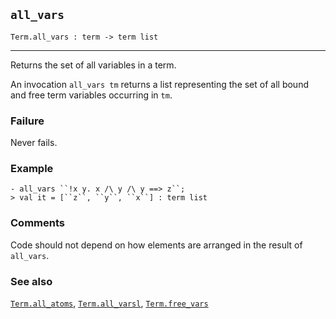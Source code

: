 ## `all_vars`

``` hol4
Term.all_vars : term -> term list
```

------------------------------------------------------------------------

Returns the set of all variables in a term.

An invocation `all_vars tm` returns a list representing the set of all
bound and free term variables occurring in `tm`.

### Failure

Never fails.

### Example

``` hol4
- all_vars ``!x y. x /\ y /\ y ==> z``;
> val it = [``z``, ``y``, ``x``] : term list
```

### Comments

Code should not depend on how elements are arranged in the result of
`all_vars`.

### See also

[`Term.all_atoms`](#Term.all_atoms),
[`Term.all_varsl`](#Term.all_varsl), [`Term.free_vars`](#Term.free_vars)
